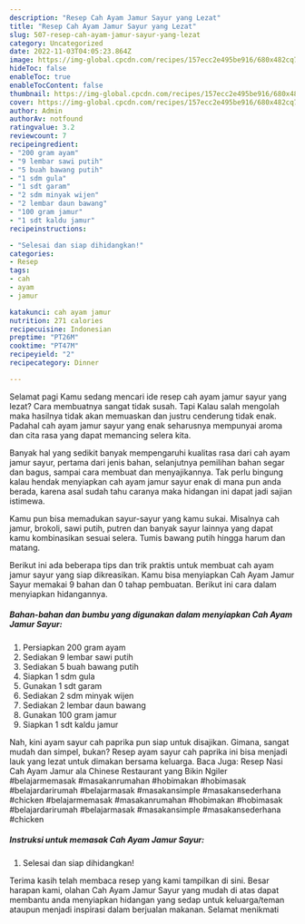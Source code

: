 ```yaml
---
description: "Resep Cah Ayam Jamur Sayur yang Lezat"
title: "Resep Cah Ayam Jamur Sayur yang Lezat"
slug: 507-resep-cah-ayam-jamur-sayur-yang-lezat
category: Uncategorized
date: 2022-11-03T04:05:23.864Z
image: https://img-global.cpcdn.com/recipes/157ecc2e495be916/680x482cq70/cah-ayam-jamur-sayur-foto-resep-utama.jpg
hideToc: false
enableToc: true
enableTocContent: false
thumbnail: https://img-global.cpcdn.com/recipes/157ecc2e495be916/680x482cq70/cah-ayam-jamur-sayur-foto-resep-utama.jpg
cover: https://img-global.cpcdn.com/recipes/157ecc2e495be916/680x482cq70/cah-ayam-jamur-sayur-foto-resep-utama.jpg
author: Admin
authorAv: notfound
ratingvalue: 3.2
reviewcount: 7
recipeingredient:
- "200 gram ayam"
- "9 lembar sawi putih"
- "5 buah bawang putih"
- "1 sdm gula"
- "1 sdt garam"
- "2 sdm minyak wijen"
- "2 lembar daun bawang"
- "100 gram jamur"
- "1 sdt kaldu jamur"
recipeinstructions:

- "Selesai dan siap dihidangkan!"
categories:
- Resep
tags:
- cah
- ayam
- jamur

katakunci: cah ayam jamur 
nutrition: 271 calories
recipecuisine: Indonesian
preptime: "PT26M"
cooktime: "PT47M"
recipeyield: "2"
recipecategory: Dinner

---
```



Selamat pagi Kamu sedang mencari ide resep cah ayam jamur sayur yang lezat? Cara membuatnya sangat tidak susah. Tapi Kalau salah mengolah maka hasilnya tidak akan memuaskan dan justru cenderung tidak enak. Padahal cah ayam jamur sayur yang enak seharusnya mempunyai aroma dan cita rasa yang dapat memancing selera kita.


Banyak hal yang sedikit banyak mempengaruhi kualitas rasa dari cah ayam jamur sayur, pertama dari jenis bahan, selanjutnya pemilihan bahan segar dan bagus, sampai cara membuat dan menyajikannya. Tak perlu bingung kalau hendak menyiapkan cah ayam jamur sayur enak di mana pun anda berada, karena asal sudah tahu caranya maka hidangan ini dapat jadi sajian istimewa.

Kamu pun bisa memadukan sayur-sayur yang kamu sukai. Misalnya cah jamur, brokoli, sawi putih, putren dan banyak sayur lainnya yang dapat kamu kombinasikan sesuai selera. Tumis bawang putih hingga harum dan matang.


Berikut ini ada beberapa tips dan trik praktis untuk membuat cah ayam jamur sayur yang siap dikreasikan. Kamu bisa menyiapkan Cah Ayam Jamur Sayur memakai 9 bahan dan 0 tahap pembuatan. Berikut ini cara dalam menyiapkan hidangannya.

<!--inarticleads1-->

##### Bahan-bahan dan bumbu yang digunakan dalam menyiapkan Cah Ayam Jamur Sayur:

1. Persiapkan 200 gram ayam
1. Sediakan 9 lembar sawi putih
1. Sediakan 5 buah bawang putih
1. Siapkan 1 sdm gula
1. Gunakan 1 sdt garam
1. Sediakan 2 sdm minyak wijen
1. Sediakan 2 lembar daun bawang
1. Gunakan 100 gram jamur
1. Siapkan 1 sdt kaldu jamur


Nah, kini ayam sayur cah paprika pun siap untuk disajikan. Gimana, sangat mudah dan simpel, bukan? Resep ayam sayur cah paprika ini bisa menjadi lauk yang lezat untuk dimakan bersama keluarga. Baca Juga: Resep Nasi Cah Ayam Jamur ala Chinese Restaurant yang Bikin Ngiler #belajarmemasak #masakanrumahan #hobimakan #hobimasak #belajardarirumah #belajarmasak #masakansimple #masakansederhana #chicken #belajarmemasak #masakanrumahan #hobimakan #hobimasak #belajardarirumah #belajarmasak #masakansimple #masakansederhana #chicken 

<!--inarticleads2-->

##### Instruksi untuk memasak Cah Ayam Jamur Sayur:


1. Selesai dan siap dihidangkan!



Terima kasih telah membaca resep yang kami tampilkan di sini. Besar harapan kami, olahan Cah Ayam Jamur Sayur yang mudah di atas dapat membantu anda menyiapkan hidangan yang sedap untuk keluarga/teman ataupun menjadi inspirasi dalam berjualan makanan. Selamat menikmati
